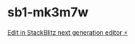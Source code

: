 # sb1-mk3m7w

[Edit in StackBlitz next generation editor ⚡️](https://stackblitz.com/~/github.com/justdeyCode/sb1-mk3m7w)